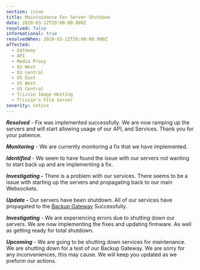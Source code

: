 ```yaml
---
section: issue
title: Maintainance For Server Shutdown
date: 2020-03-12T19:00:00.000Z
resolved: false
informational: true
resolvedWhen: 2020-03-12T20:00:00.000Z
affected:
  - Gateway
  - API
  - Media Proxy
  - EU West
  - EU Central
  - US East
  - US West
  - US Central
  - Trissie Image Hosting
  - Trissie's File Server
severity: notice
---
```

***Resolved*** - Fix was implemented successfully. We are now ramping up the servers and will start allowing usage of our API, and Services. 
Thank you for your patience.

***Monitoring*** - We are currently monitoring a fix that we have implemented.

***Identified*** - We seem to have found the issue with our servers not wanting to start back up and are implementing a fix.

***Investigating* -** There is a problem with our services. There seems to be a issue with starting up the servers and propagating back to our main Websockets. 

***Update -*** Our servers have been shutdown. All of our services have propagated to the [Backup Gateway](https://statustrissiedevelopment.netlify.com/affected/backup-gateway/) Successfully. 

***Investigating*** - We are experiencing errors due to shutting down our servers. We are now implementing the fixes and updating firmware. As well as getting ready for total shutdown.

***Upcoming*** - We are going to be shutting down services for maintenance. We are shutting down for a test of our Backup Gateway.  We are sorry for any inconveniences, this may cause. We will keep you updated as we preform our actions.